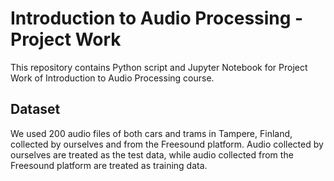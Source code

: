 # Introduction to Audio Processing - Project Work

This repository contains Python script and Jupyter Notebook for Project Work of Introduction to Audio Processing course.

## Dataset

We used 200 audio files of both cars and trams in Tampere, Finland, collected by ourselves and from the Freesound platform. Audio collected by ourselves are treated as the test data, while audio collected from the Freesound platform are treated as training data.